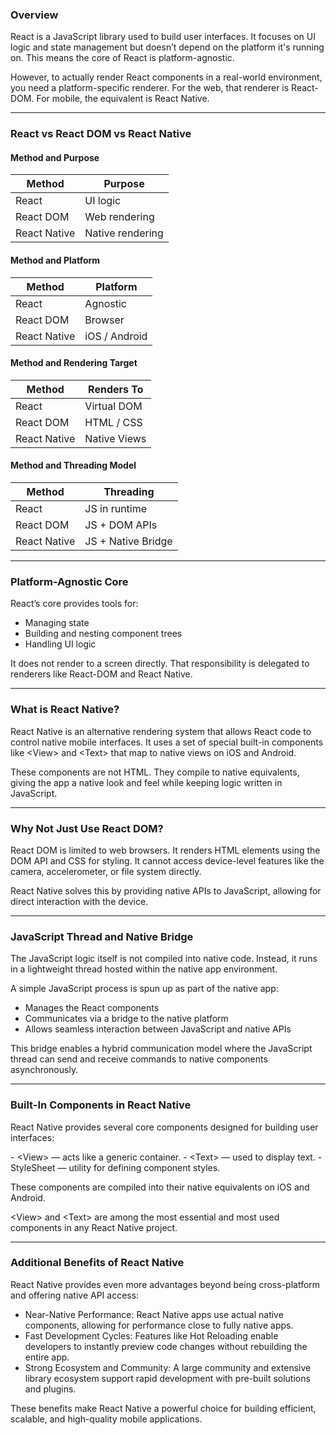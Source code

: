 ### Overview

React is a JavaScript library used to build user interfaces. It focuses on UI logic and state management but doesn’t depend on the platform it's running on. This means the core of React is platform-agnostic.

However, to actually render React components in a real-world environment, you need a platform-specific renderer. For the web, that renderer is <span class="codeSnip">React-DOM</span>. For mobile, the equivalent is <span class="codeSnip">React Native</span>.

---

### React vs React DOM vs React Native

#### Method and Purpose

<table class="notesTable">
  <thead>
    <tr class="tableHeader">
      <th class="tableCellHeader">Method</th>
      <th class="tableCellHeader">Purpose</th>
    </tr>
  </thead>
  <tbody>
    <tr class="tableRow">
      <td class="tableCell"><span class="codeSnip">React</span></td>
      <td class="tableCell">UI logic</td>
    </tr>
    <tr class="tableRow">
      <td class="tableCell"><span class="codeSnip">React DOM</span></td>
      <td class="tableCell">Web rendering</td>
    </tr>
    <tr class="tableRow">
      <td class="tableCell"><span class="codeSnip">React Native</span></td>
      <td class="tableCell">Native rendering</td>
    </tr>
  </tbody>
</table>

#### Method and Platform

<table class="notesTable">
  <thead>
    <tr class="tableHeader">
      <th class="tableCellHeader">Method</th>
      <th class="tableCellHeader">Platform</th>
    </tr>
  </thead>
  <tbody>
    <tr class="tableRow">
      <td class="tableCell"><span class="codeSnip">React</span></td>
      <td class="tableCell">Agnostic</td>
    </tr>
    <tr class="tableRow">
      <td class="tableCell"><span class="codeSnip">React DOM</span></td>
      <td class="tableCell">Browser</td>
    </tr>
    <tr class="tableRow">
      <td class="tableCell"><span class="codeSnip">React Native</span></td>
      <td class="tableCell">iOS / Android</td>
    </tr>
  </tbody>
</table>

#### Method and Rendering Target

<table class="notesTable">
  <thead>
    <tr class="tableHeader">
      <th class="tableCellHeader">Method</th>
      <th class="tableCellHeader">Renders To</th>
    </tr>
  </thead>
  <tbody>
    <tr class="tableRow">
      <td class="tableCell"><span class="codeSnip">React</span></td>
      <td class="tableCell">Virtual DOM</td>
    </tr>
    <tr class="tableRow">
      <td class="tableCell"><span class="codeSnip">React DOM</span></td>
      <td class="tableCell">HTML / CSS</td>
    </tr>
    <tr class="tableRow">
      <td class="tableCell"><span class="codeSnip">React Native</span></td>
      <td class="tableCell">Native Views</td>
    </tr>
  </tbody>
</table>

#### Method and Threading Model

<table class="notesTable">
  <thead>
    <tr class="tableHeader">
      <th class="tableCellHeader">Method</th>
      <th class="tableCellHeader">Threading</th>
    </tr>
  </thead>
  <tbody>
    <tr class="tableRow">
      <td class="tableCell"><span class="codeSnip">React</span></td>
      <td class="tableCell">JS in runtime</td>
    </tr>
    <tr class="tableRow">
      <td class="tableCell"><span class="codeSnip">React DOM</span></td>
      <td class="tableCell">JS + DOM APIs</td>
    </tr>
    <tr class="tableRow">
      <td class="tableCell"><span class="codeSnip">React Native</span></td>
      <td class="tableCell">JS + Native Bridge</td>
    </tr>
  </tbody>
</table>

---

### Platform-Agnostic Core

React’s core provides tools for:

- Managing state
- Building and nesting component trees
- Handling UI logic

It does not render to a screen directly. That responsibility is delegated to renderers like <span class="codeSnip">React-DOM</span> and <span class="codeSnip">React Native</span>.

---

### What is React Native?

React Native is an alternative rendering system that allows React code to control native mobile interfaces. It uses a set of special built-in components like <span class="codeSnip">&lt;View&gt;</span> and <span class="codeSnip">&lt;Text&gt;</span> that map to native views on iOS and Android.

These components are not HTML. They compile to native equivalents, giving the app a native look and feel while keeping logic written in JavaScript.

---

### Why Not Just Use React DOM?

React DOM is limited to web browsers. It renders HTML elements using the DOM API and CSS for styling. It cannot access device-level features like the camera, accelerometer, or file system directly.

React Native solves this by providing native APIs to JavaScript, allowing for direct interaction with the device.

---

### JavaScript Thread and Native Bridge

The JavaScript logic itself is not compiled into native code. Instead, it runs in a lightweight thread hosted within the native app environment.

A simple JavaScript process is spun up as part of the native app:

- Manages the React components
- Communicates via a bridge to the native platform
- Allows seamless interaction between JavaScript and native APIs

This bridge enables a hybrid communication model where the JavaScript thread can send and receive commands to native components asynchronously.

---

### Built-In Components in React Native

React Native provides several core components designed for building user interfaces:

<div class="bulletWrapper1">

<span class="bullet4">
- <span class="codeSnip">&lt;View&gt;</span> — acts like a generic container.
</span>

<span class="bullet4">
- <span class="codeSnip">&lt;Text&gt;</span> — used to display text.
</span>

<span class="bullet5">
- <span class="codeSnip">StyleSheet</span> — utility for defining component styles.
</span>

</div>

These components are compiled into their native equivalents on iOS and Android.

<span class="codeSnip">&lt;View&gt;</span> and <span class="codeSnip">&lt;Text&gt;</span> are among the most essential and most used components in any React Native project.

---

### Additional Benefits of React Native

React Native provides even more advantages beyond being cross-platform and offering native API access:

- <span class="emphasis">Near-Native Performance</span>: React Native apps use actual native components, allowing for performance close to fully native apps.
- <span class="emphasis">Fast Development Cycles</span>: Features like Hot Reloading enable developers to instantly preview code changes without rebuilding the entire app.
- <span class="emphasis">Strong Ecosystem and Community</span>: A large community and extensive library ecosystem support rapid development with pre-built solutions and plugins.

These benefits make React Native a powerful choice for building efficient, scalable, and high-quality mobile applications.